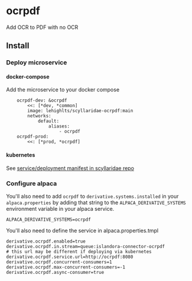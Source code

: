 # ocrpdf

Add OCR to PDF with no OCR

## Install

### Deploy microservice


#### docker-compose

Add the microservice to your docker compose

```
    ocrpdf-dev: &ocrpdf
        <<: [*dev, *common]
        image: lehighlts/scyllaridae-ocrpdf:main
        networks:
            default:
                aliases:
                    - ocrpdf
    ocrpdf-prod:
        <<: [*prod, *ocrpdf]
```

#### kubernetes

See [service/deployment manifest in scyllaridae repo](https://github.com/lehigh-university-libraries/scyllaridae/blob/main/ci/k8s/ocrpdf.yaml)


### Configure alpaca

You'll also need to add `ocrpdf` to `derivative.systems.installed` in your `alpaca.properties` by adding that string to the `ALPACA_DERIVATIVE_SYSTEMS` environment variable in your alpaca service.

```
ALPACA_DERIVATIVE_SYSTEMS=ocrpdf
```

You'll also need to define the service in alpaca.properties.tmpl

```
derivative.ocrpdf.enabled=true
derivative.ocrpdf.in.stream=queue:islandora-connector-ocrpdf
# this url may be different if deploying via kubernetes
derivative.ocrpdf.service.url=http://ocrpdf:8080
derivative.ocrpdf.concurrent-consumers=1
derivative.ocrpdf.max-concurrent-consumers=-1
derivative.ocrpdf.async-consumer=true
```
